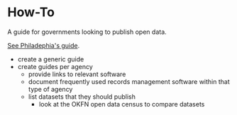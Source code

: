 # How-To

A guide for governments looking to publish open data.

[See Philadephia's guide](https://docs.google.com/document/d/1Kd4AOoRG8q18PVZ0JMusgKWJmgjrWvv3iTdKUjLEdT4/edit).

* create a generic guide
* create guides per agency
  * provide links to relevant software
  * document frequently used records management software within that type of agency
  * list datasets that they should publish
    * look at the OKFN open data census to compare datasets
